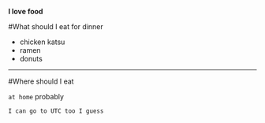 **I love food**

#What should I eat for dinner
- chicken katsu
- ramen
- donuts

---
#Where should I eat

`at home` probably
```
I can go to UTC too I guess
```
